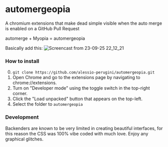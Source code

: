 # automergeopia
A chromium extensions that make dead simple visible when the auto merge is enabled on a GitHub Pull Request

automerge + Myopia = automergeopia

Basically add this:
![Screencast from 23-09-25 22_12_21](https://github.com/user-attachments/assets/5c11ffc9-f2f1-4056-b5c8-8151ee47953b)


### How to install

0. `git clone https://github.com/alessio-perugini/automergeopia.git`
1. Open Chrome and go to the extensions page by navigating to chrome://extensions.
2. Turn on "Developer mode" using the toggle switch in the top-right corner.
3. Click the "Load unpacked" button that appears on the top-left.
4. Select the folder to `automergeopia`


### Development

Backenders are known to be very limited in creating beautiful interfaces, for this reason the CSS was 100% vibe coded with much love. Enjoy any graphical glitches.
